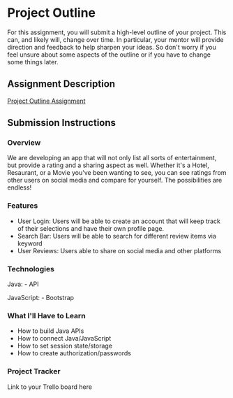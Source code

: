 # Project Outline
For this assignment, you will submit a high-level outline of your project. This can, and likely will, change over time. In particular, your mentor will provide direction and feedback to help sharpen your ideas. So don't worry if you feel unsure about some aspects of the outline or if you have to change some things later.

## Assignment Description
[Project Outline Assignment](https://education.launchcode.org/liftoff/modules/assignments/project-outline)

## Submission Instructions

### Overview
We are developing an app that will not only list all sorts of entertainment, but provide a rating and a sharing aspect as well. Whether it's a Hotel, Resaurant, or a Movie you've been wanting to see, you can see ratings from other users on social media and compare for yourself. The possibilities are endless!
### Features
- User Login: Users will be able to create an account that will keep track of their selections and have their own profile page.
- Search Bar: Users will be able to search for different review items via keyword
- User Reviews: Users able to share on social media and other platforms
### Technologies
Java: - API 

JavaScript: - Bootstrap


### What I'll Have to Learn
- How to build Java APIs
- How to connect Java/JavaScript
- How to set session state/storage
- How to create authorization/passwords
### Project Tracker
Link to your Trello board here

